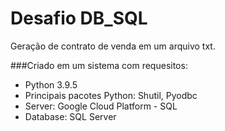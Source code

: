 # Desafio DB_SQL
Geração de contrato de venda em um arquivo txt.

###Criado em um sistema com requesitos:
- Python 3.9.5
- Principais pacotes Python: Shutil, Pyodbc
- Server: Google Cloud Platform - SQL
- Database: SQL Server